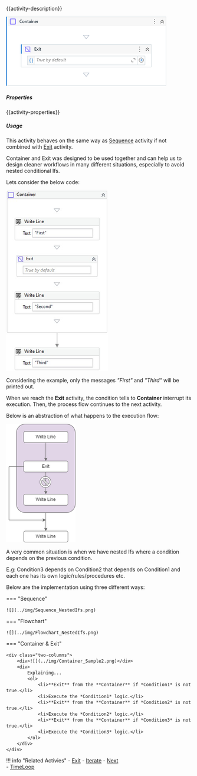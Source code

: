 {{activity-description}}

![](../img/activities/Container.png)

##### Properties

{{activity-properties}}

##### Usage

This activity behaves on the same way as <a href="https://docs.microsoft.com/en-US/dotnet/api/system.activities.statements.sequence?view=netframework-4.8" target="_blank" title="Microsoft Documentation">Sequence</a> activity if not combined with [Exit](Exit.md) activity.

Container and Exit was designed to be used together and can help us to design cleaner workflows in many different situations, especially to avoid nested conditional Ifs.

Lets consider the below code:

![](../img/Container_Sample.jpg)

Considering the example, only the messages *"First"* and *"Third"* will be printed out.

When we reach the **Exit** activity, the condition tells to **Container** interrupt its execution. Then, the process flow continues to the next activity.

Below is an abstraction of what happens to the execution flow:

![](../img/Container_Flow.png)

A very common situation is when we have nested Ifs where a condition depends on the previous condition.

E.g: Condition3 depends on Condition2 that depends on Condition1 and each one has its own logic/rules/procedures etc.

Below are the implementation using three different ways:

=== "Sequence"

    ![](../img/Sequence_NestedIfs.png)

=== "Flowchart"

    ![](../img/Flowchart_NestedIfs.png)

=== "Container & Exit"

    <div class="two-columns">
        <div>![](../img/Container_Sample2.png)</div>
        <div>
            Explaining...
            <ol>
                <li>**Exit** from the **Container** if *Condition1* is not true.</li>
                <li>Execute the *Condition1* logic.</li>
                <li>**Exit** from the **Container** if *Condition2* is not true.</li>
                <li>Execute the *Condition2* logic.</li>
                <li>**Exit** from the **Container** if *Condition3* is not true.</li>
                <li>Execute the *Condition3* logic.</li>
            </ol>
        </div>
    </div>

!!! info "Related Activies"
    - [Exit](Exit.md) 
    - [Iterate](Iterate.md)
    - [Next](Next.md)    
    - [TimeLoop](Time%20Loop.md)